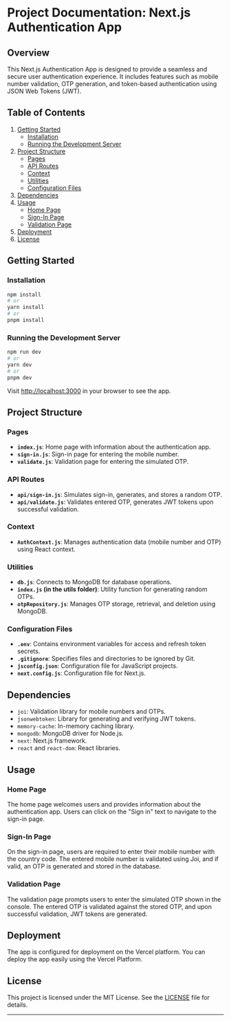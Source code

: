 # Project Documentation: Next.js Authentication App

## Overview

This Next.js Authentication App is designed to provide a seamless and secure user authentication experience. It includes features such as mobile number validation, OTP generation, and token-based authentication using JSON Web Tokens (JWT).

## Table of Contents

1. [Getting Started](#getting-started)
   - [Installation](#installation)
   - [Running the Development Server](#running-the-development-server)
2. [Project Structure](#project-structure)
   - [Pages](#pages)
   - [API Routes](#api-routes)
   - [Context](#context)
   - [Utilities](#utilities)
   - [Configuration Files](#configuration-files)
3. [Dependencies](#dependencies)
4. [Usage](#usage)
   - [Home Page](#home-page)
   - [Sign-In Page](#sign-in-page)
   - [Validation Page](#validation-page)
5. [Deployment](#deployment)
6. [License](#license)

## Getting Started

### Installation

```bash
npm install
# or
yarn install
# or
pnpm install
```

### Running the Development Server

```bash
npm run dev
# or
yarn dev
# or
pnpm dev
```

Visit [http://localhost:3000](http://localhost:3000) in your browser to see the app.

## Project Structure

### Pages

- **`index.js`**: Home page with information about the authentication app.
- **`sign-in.js`**: Sign-in page for entering the mobile number.
- **`validate.js`**: Validation page for entering the simulated OTP.

### API Routes

- **`api/sign-in.js`**: Simulates sign-in, generates, and stores a random OTP.
- **`api/validate.js`**: Validates entered OTP, generates JWT tokens upon successful validation.

### Context

- **`AuthContext.js`**: Manages authentication data (mobile number and OTP) using React context.

### Utilities

- **`db.js`**: Connects to MongoDB for database operations.
- **`index.js` (in the utils folder)**: Utility function for generating random OTPs.
- **`otpRepository.js`**: Manages OTP storage, retrieval, and deletion using MongoDB.

### Configuration Files

- **`.env`**: Contains environment variables for access and refresh token secrets.
- **`.gitignore`**: Specifies files and directories to be ignored by Git.
- **`jsconfig.json`**: Configuration file for JavaScript projects.
- **`next.config.js`**: Configuration file for Next.js.

## Dependencies

- `joi`: Validation library for mobile numbers and OTPs.
- `jsonwebtoken`: Library for generating and verifying JWT tokens.
- `memory-cache`: In-memory caching library.
- `mongodb`: MongoDB driver for Node.js.
- `next`: Next.js framework.
- `react` and `react-dom`: React libraries.

## Usage

### Home Page

The home page welcomes users and provides information about the authentication app. Users can click on the "Sign in" text to navigate to the sign-in page.

### Sign-In Page

On the sign-in page, users are required to enter their mobile number with the country code. The entered mobile number is validated using Joi, and if valid, an OTP is generated and stored in the database.

### Validation Page

The validation page prompts users to enter the simulated OTP shown in the console. The entered OTP is validated against the stored OTP, and upon successful validation, JWT tokens are generated.

## Deployment

The app is configured for deployment on the Vercel platform. You can deploy the app easily using the Vercel Platform.

## License

This project is licensed under the MIT License. See the [LICENSE](LICENSE) file for details.

---
